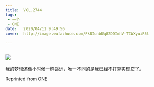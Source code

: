 ```yaml
---
title:	VOL.2744
tags:
 - 一个
 - ONE
date:	2020/04/11 9:49:56
cover:	http://image.wufazhuce.com/Fk8IunbUqG2DDImhV-TIWXyuiF5l

---
```

![](http://image.wufazhuce.com/Fk8IunbUqG2DDImhV-TIWXyuiF5l)
---

我的梦想还像小时候一样遥远，唯一不同的是我已经不打算实现它了。
 
Reprinted from ONE
